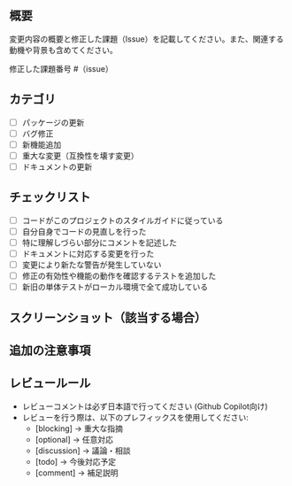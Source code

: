<!-- I want to review in Japanese. -->

## 概要

変更内容の概要と修正した課題（Issue）を記載してください。また、関連する動機や背景も含めてください。

修正した課題番号 #（issue）

## カテゴリ

- [ ] パッケージの更新
- [ ] バグ修正
- [ ] 新機能追加
- [ ] 重大な変更（互換性を壊す変更）
- [ ] ドキュメントの更新

## チェックリスト

- [ ] コードがこのプロジェクトのスタイルガイドに従っている
- [ ] 自分自身でコードの見直しを行った
- [ ] 特に理解しづらい部分にコメントを記述した
- [ ] ドキュメントに対応する変更を行った
- [ ] 変更により新たな警告が発生していない
- [ ] 修正の有効性や機能の動作を確認するテストを追加した
- [ ] 新旧の単体テストがローカル環境で全て成功している

## スクリーンショット（該当する場合）

## 追加の注意事項

## レビュールール

- レビューコメントは必ず日本語で行ってください (Github Copilot向け)
- レビューを行う際は、以下のプレフィックスを使用してください:
  - [blocking] → 重大な指摘
  - [optional] → 任意対応
  - [discussion] → 議論・相談
  - [todo] → 今後対応予定
  - [comment] → 補足説明

<!-- I want to review in Japanese. -->